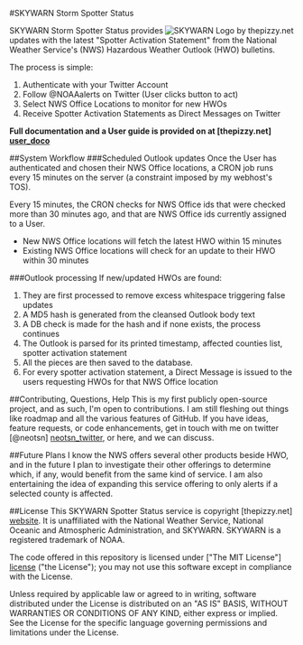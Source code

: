 #SKYWARN Storm Spotter Status

<img src="http://i1.wp.com/thepizzy.net/blog/wp-content/uploads/2014/05/skywarn_650.png?resize=300%2C300" alt="SKYWARN Logo by thepizzy.net" title="SKYWARN" align="right" />
 
SKYWARN Storm Spotter Status provides updates with the latest "Spotter Activation Statement" from the National Weather Service's (NWS) Hazardous Weather Outlook (HWO) bulletins.

The process is simple:

1. Authenticate with your Twitter Account
2. Follow @NOAAalerts on Twitter (User clicks button to act)
3. Select NWS Office Locations to monitor for new HWOs
4. Receive Spotter Activation Statements as Direct Messages on Twitter

**Full documentation and a User guide is provided on at [thepizzy.net] [user_doco]**

##System Workflow
###Scheduled Outlook updates
Once the User has authenticated and chosen their NWS Office locations, a CRON job runs every 15 minutes on the server (a constraint imposed by my webhost's TOS).

Every 15 minutes, the CRON checks for NWS Office ids that were checked more than 30 minutes ago, and that are NWS Office ids currently assigned to a User.
* New NWS Office locations will fetch the latest HWO within 15 minutes
* Existing NWS Office locations will check for an update to their HWO within 30 minutes

###Outlook processing
If new/updated HWOs are found:

1. They are first processed to remove excess whitespace triggering false updates
2. A MD5 hash is generated from the cleansed Outlook body text
3. A DB check is made for the hash and if none exists, the process continues
4. The Outlook is parsed for its printed timestamp, affected counties list, spotter activation statement
5. All the pieces are then saved to the database.
6. For every spotter activation statement, a Direct Message is issued to the users requesting HWOs for that NWS Office location

##Contributing, Questions, Help
This is my first publicly open-source project, and as such, I'm open to contributions. I am still fleshing out things like roadmap and all the various features of GitHub. If you have ideas, feature requests, or code enhancements, get in touch with me on twitter [@neotsn] [neotsn_twitter], or here, and we can discuss.

##Future Plans
I know the NWS offers several other products beside HWO, and in the future I plan to investigate their other offerings to determine which, if any, would benefit from the same kind of service. I am also entertaining the idea of expanding this service offering to only alerts if a selected county is affected.

##License
This SKYWARN Spotter Status service is copyright [thepizzy.net] [website].
It is unaffiliated with the National Weather Service, National Oceanic and Atmospheric Administration, and SKYWARN.
SKYWARN is a registered trademark of NOAA.

The code offered in this repository is licensed under ["The MIT License"] [license] ("the License");
you may not use this software except in compliance with the License.

Unless required by applicable law or agreed to in writing, software distributed under the License is distributed on an "AS IS" BASIS, WITHOUT WARRANTIES OR CONDITIONS OF ANY KIND, either express or implied.
See the License for the specific language governing permissions and limitations under the License.

[website]: http://thepizzy.net/blog
[user_doco]: http://thepizzy.net/blog/labs/skywarn-storm-spotter-User-guide/
[neotsn_twitter]: https://twitter.com/neotsn
[license]: https://github.com/neotsn/spotter_status/blob/master/LICENSE
